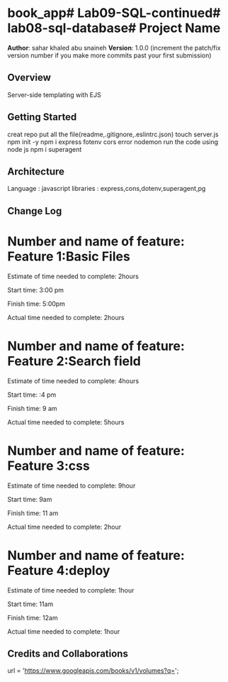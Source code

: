 # book_app# Lab09-SQL-continued# lab08-sql-database# Project Name

**Author**: sahar khaled abu snaineh
**Version**: 1.0.0 (increment the patch/fix version number if you make more commits past your first submission)

## Overview
<!-- Provide a high level overview of what this application is and why you are building it, beyond the fact that it's an assignment for this class. (i.e. What's your problem domain?) -->
  Server-side templating with EJS
## Getting Started
<!-- What are the steps that a user must take in order to build this app on their own machine and get it running? -->
creat repo 
put all the file(readme,.gitignore,.eslintrc.json)
touch server.js
npm init -y
npm i express fotenv cors
error nodemon
run the code using node js
npm i superagent

## Architecture
<!-- Provide a detailed description of the application design. What technologies (languages, libraries, etc) you're using, and any other relevant design information. -->
Language : javascript 
libraries : express,cons,dotenv,superagent,pg

## Change Log
<!-- 
Use this area to document the iterative changes made to your application as each feature is successfully implemented. Use time stamps. Here's an examples:

01-01-2001 4:59pm - Application now has a fully-functional express server, with a GET route for the location resource. -->
# Number and name of feature: Feature 1:Basic Files

Estimate of time needed to complete: 2hours

Start time: 3:00 pm

Finish time: 5:00pm

Actual time needed to complete: 2hours


# Number and name of feature: Feature 2:Search field

Estimate of time needed to complete: 4hours

Start time: :4 pm

Finish time: 9 am

Actual time needed to complete: 5hours



# Number and name of feature: Feature 3:css

Estimate of time needed to complete: 9hour

Start time: 9am

Finish time: 11 am

Actual time needed to complete: 2hour

# Number and name of feature: Feature 4:deploy

Estimate of time needed to complete: 1hour

Start time: 11am

Finish time: 12am

Actual time needed to complete: 1hour

## Credits and Collaborations
url = 'https://www.googleapis.com/books/v1/volumes?q=';


